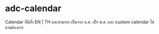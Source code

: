 # adc-calendar
Calendar ที่มีทั้ง EN | TH และสามารถ เป็นจาก ค.ศ. เป็ร  พ.ศ. และ custom calendar ได้ตามต้องการ
